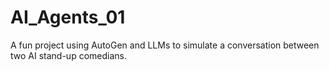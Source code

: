 # AI_Agents_01
A fun project using AutoGen and LLMs to simulate a conversation between two AI stand-up comedians.
